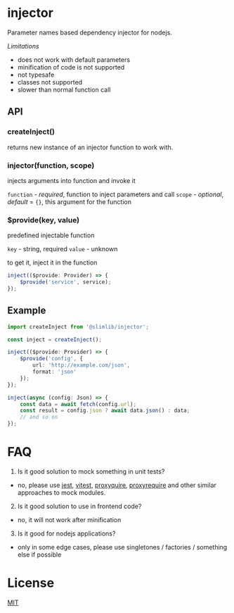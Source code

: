# injector

Parameter names based dependency injector for nodejs.

*Limitations*

- does not work with default parameters
- minification of code is not supported
- not typesafe
- classes not supported
- slower than normal function call

## API

### createInject()

returns new instance of an injector function to work with.

### injector(function, scope)

injects arguments into function and invoke it

`function` - *required*, function to inject parameters and call
`scope` - *optional*, *default* = `{}`, this argument for the function

### $provide(key, value)

predefined injectable function

`key` - string, required
`value` - unknown

to get it, inject it in the function

```typescript
inject(($provide: Provider) => {
    $provide('service', service);
});
```

## Example

```typescript
import createInject from '@slimlib/injector';

const inject = createInject();

inject(($provide: Provider) => {
    $provide('config', {
        url: 'http://example.com/json',
        format: 'json'
    });
});

inject(async (config: Json) => {
    const data = await fetch(config.url);
    const result = config.json ? await data.json() : data;
    // and so on
});
```

# FAQ

1. Is it good solution to mock something in unit tests?

- no, please use [jest](https://jestjs.io/), [vitest](https://vitest.dev/), [proxyquire](https://www.npmjs.com/package/proxyquire), [proxyrequire](https://www.npmjs.com/package/proxyrequire) and other similar approaches to mock modules.

2. Is it good solution to use in frontend code?

- no, it will not work after minification

3. Is it good for nodejs applications?

- only in some edge cases, please use singletones / factories / something else if possible

# License

[MIT](https://github.com/kshutkin/slimlib/blob/main/LICENSE)